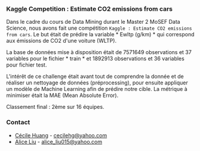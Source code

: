 ### Kaggle Competition : Estimate CO2 emissions from cars

Dans le cadre du cours de Data Mining durant le Master 2 MoSEF Data Science, nous avons fait une compétition `Kaggle : Estimate CO2 emissions from cars`. Le but était de prédire la variable * Ewltp (g/km) * qui correspond aux émissions de CO2 d'une voiture (WLTP). 

La base de données mise à disposition était de 7571649 observations et 37 variables pour le fichier * train * et 1892913 observations et 36 variables pour fichier test.

L'intérêt de ce challenge était avant tout de comprendre la donnée et de réaliser un nettoyage de données (préprocessing), pour ensuite appliquer un modèle de Machine Learning afin de prédire notre cible. La métrique à minimiser était la MAE (Mean Absolute Error).

Classement final : 2ème sur 16 équipes.

### Contact

- [Cécile Huang](https://github.com/hg-cecile) - cecilehg@yahoo.com
- [Alice Liu](https://github.com/alice-l1) - alice_liu015@yahoo.com

<a name="contact"></a>